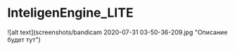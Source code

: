 # InteligenEngine_LITE

![alt text](screenshots/bandicam 2020-07-31 03-50-36-209.jpg "Описание будет тут")
